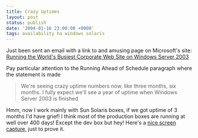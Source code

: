 ```yaml
---
title: Crazy Uptimes
layout: post
status: publish
date: '2004-01-16 23:00:00 +0000'
tags: availability ha windows solaris
---
```


Just been sent an email with a link to and amusing page on Microsoft's site: [Running the World's Busiest Corporate Web Site on Windows Server 2003](http://www.microsoft.com/windowsserver2003/evaluation/overview/dotnet/runningondotnet.mspx "Running the World's Busiest Corporate Web Site on Windows Server 2003")

Pay particular attention to the Running Ahead of Schedule paragraph where the statement is made

> We're seeing crazy uptime numbers now, like three months, six months. I fully expect we'll see a year of uptime when Windows Server 2003 is finished

Hmm, now I work mainly with Sun Solaris boxes, if we got uptime of 3 months I'd have grief! I think most of the production boxes are running at well over 400 days! Except the dev box but hey! Here's a [nice screen capture](http://uk.glbx.net/~andy/pics/misc/dotnet-crazy.png), just to prove it.
